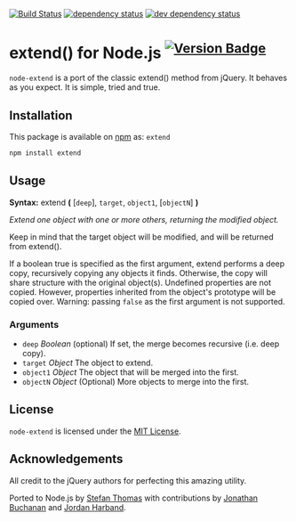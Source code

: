 [![Build Status][1]][2] [![dependency status][9]][10] [![dev dependency status][11]][12]

# extend() for Node.js <sup>[![Version Badge][8]][3]</sup>

`node-extend` is a port of the classic extend() method from jQuery. It behaves as you expect. It is simple, tried and true.

## Installation

This package is available on [npm][3] as: `extend`

``` sh
npm install extend
```

## Usage

**Syntax:** extend **(** [`deep`], `target`, `object1`, [`objectN`] **)**

*Extend one object with one or more others, returning the modified object.*

Keep in mind that the target object will be modified, and will be returned from extend().

If a boolean true is specified as the first argument, extend performs a deep copy, recursively copying any objects it finds. Otherwise, the copy will share structure with the original object(s).
Undefined properties are not copied. However, properties inherited from the object's prototype will be copied over.
Warning: passing `false` as the first argument is not supported.

### Arguments

* `deep` *Boolean* (optional)
If set, the merge becomes recursive (i.e. deep copy).
* `target`	*Object*
The object to extend.
* `object1`	*Object*
The object that will be merged into the first.
* `objectN` *Object* (Optional)
More objects to merge into the first.

## License

`node-extend` is licensed under the [MIT License][4].

## Acknowledgements

All credit to the jQuery authors for perfecting this amazing utility.

Ported to Node.js by [Stefan Thomas][5] with contributions by [Jonathan Buchanan][6] and [Jordan Harband][7].

[1]: https://travis-ci.org/justmoon/node-extend.svg
[2]: https://travis-ci.org/justmoon/node-extend
[3]: https://npmjs.org/package/extend
[4]: http://opensource.org/licenses/MIT
[5]: https://github.com/justmoon
[6]: https://github.com/insin
[7]: https://github.com/ljharb
[8]: http://vb.teelaun.ch/justmoon/node-extend.svg
[9]: https://david-dm.org/justmoon/node-extend.svg
[10]: https://david-dm.org/justmoon/node-extend
[11]: https://david-dm.org/justmoon/node-extend/dev-status.svg
[12]: https://david-dm.org/justmoon/node-extend#info=devDependencies

